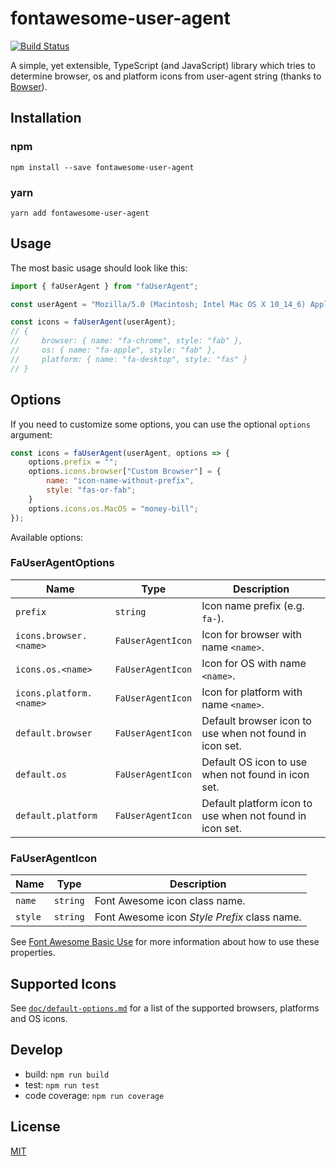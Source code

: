 # fontawesome-user-agent

[![Build Status](https://travis-ci.org/bbenoist/fontawesome-user-agent.svg?branch=master)](https://travis-ci.org/bbenoist/fontawesome-user-agent)

A simple, yet extensible, TypeScript (and JavaScript) library which tries to determine browser, os and platform icons from user-agent string (thanks to [Bowser](https://github.com/lancedikson/bowser)).

## Installation

### npm

```text
npm install --save fontawesome-user-agent
```

### yarn

```text
yarn add fontawesome-user-agent
```

## Usage

The most basic usage should look like this:

```js
import { faUserAgent } from "faUserAgent";

const userAgent = "Mozilla/5.0 (Macintosh; Intel Mac OS X 10_14_6) AppleWebKit/537.36 (KHTML, like Gecko) Chrome/76.0.3809.100 Safari/537.36";

const icons = faUserAgent(userAgent);
// {
//     browser: { name: "fa-chrome", style: "fab" },
//     os: { name: "fa-apple", style: "fab" },
//     platform: { name: "fa-desktop", style: "fas" }
// }
```

## Options

If you need to customize some options, you can use the optional `options` argument:

```js
const icons = faUserAgent(userAgent, options => {
    options.prefix = "";
    options.icons.browser["Custom Browser"] = {
        name: "icon-name-without-prefix",
        style: "fas-or-fab";
    }
    options.icons.os.MacOS = "money-bill";
});
```

Available options:

### FaUserAgentOptions

Name | Type | Description
--- | --- | ---
`prefix` | `string` | Icon name prefix (e.g. `fa-`).
`icons.browser.<name>` | `FaUserAgentIcon` | Icon for browser with name `<name>`.
`icons.os.<name>` | `FaUserAgentIcon` | Icon for OS with name `<name>`.
`icons.platform.<name>` | `FaUserAgentIcon` | Icon for platform with name `<name>`.
`default.browser` | `FaUserAgentIcon` | Default browser icon to use when not found in icon set.
`default.os` | `FaUserAgentIcon` | Default OS icon to use when not found in icon set.
`default.platform` | `FaUserAgentIcon` | Default platform icon to use when not found in icon set.

### FaUserAgentIcon

Name | Type | Description
--- | --- | ---
`name` | `string` | Font Awesome icon class name.
`style` | `string` | Font Awesome icon _Style Prefix_ class name.

See [Font Awesome Basic Use](https://fontawesome.com/how-to-use/on-the-web/referencing-icons/basic-use) for more information about how to use these properties.

## Supported Icons

See [`doc/default-options.md`](https://github.com/bbenoist/fontawesome-user-agent/blob/master/doc/default-options.md) for a list of the supported browsers, platforms and OS icons.

## Develop

* build: `npm run build`
* test: `npm run test`
* code coverage: `npm run coverage`

## License

[MIT](https://github.com/bbenoist/fontawesome-user-agent/blob/master/LICENSE)
